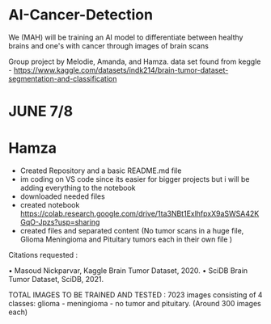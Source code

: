 # AI-Cancer-Detection
We (MAH) will be training an AI model to differentiate between healthy brains and one's with cancer through images of brain scans

Group project by Melodie, Amanda, and Hamza.
data set found from keggle - https://www.kaggle.com/datasets/indk214/brain-tumor-dataset-segmentation-and-classification


# JUNE 7/8 
# Hamza
-  Created Repository and a basic README.md file
- im coding on VS code since its easier for bigger projects but i will be adding everything to the notebook
- downloaded needed files
- created notebook https://colab.research.google.com/drive/1ta3NBt1ExlhfpxX9aSWSA42KGqO-Jpzs?usp=sharing
- created files and separated content (No tumor scans in a huge file, Glioma 
 Meningioma and Pituitary tumors each in their own file )




















Citations requested :

• Masoud Nickparvar, Kaggle Brain Tumor Dataset, 2020.
• SciDB Brain Tumor Dataset, SciDB, 2021.

TOTAL IMAGES TO BE TRAINED AND TESTED : 7023 images consisting of 4 classes: glioma - meningioma - no tumor and pituitary. (Around 300 images each)

